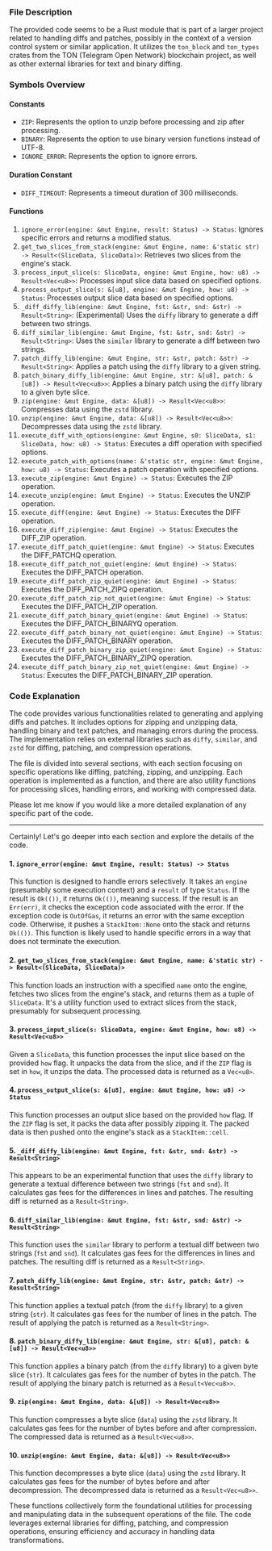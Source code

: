 ### File Description

The provided code seems to be a Rust module that is part of a larger project related to handling diffs and patches, possibly in the context of a version control system or similar application. It utilizes the `ton_block` and `ton_types` crates from the TON (Telegram Open Network) blockchain project, as well as other external libraries for text and binary diffing.

### Symbols Overview

#### Constants
- `ZIP`: Represents the option to unzip before processing and zip after processing.
- `BINARY`: Represents the option to use binary version functions instead of UTF-8.
- `IGNORE_ERROR`: Represents the option to ignore errors.

#### Duration Constant
- `DIFF_TIMEOUT`: Represents a timeout duration of 300 milliseconds.

#### Functions
1. `ignore_error(engine: &mut Engine, result: Status) -> Status`: Ignores specific errors and returns a modified status.
2. `get_two_slices_from_stack(engine: &mut Engine, name: &'static str) -> Result<(SliceData, SliceData)>`: Retrieves two slices from the engine's stack.
3. `process_input_slice(s: SliceData, engine: &mut Engine, how: u8) -> Result<Vec<u8>>`: Processes input slice data based on specified options.
4. `process_output_slice(s: &[u8], engine: &mut Engine, how: u8) -> Status`: Processes output slice data based on specified options.
5. `_diff_diffy_lib(engine: &mut Engine, fst: &str, snd: &str) -> Result<String>`: (Experimental) Uses the `diffy` library to generate a diff between two strings.
6. `diff_similar_lib(engine: &mut Engine, fst: &str, snd: &str) -> Result<String>`: Uses the `similar` library to generate a diff between two strings.
7. `patch_diffy_lib(engine: &mut Engine, str: &str, patch: &str) -> Result<String>`: Applies a patch using the `diffy` library to a given string.
8. `patch_binary_diffy_lib(engine: &mut Engine, str: &[u8], patch: &[u8]) -> Result<Vec<u8>>`: Applies a binary patch using the `diffy` library to a given byte slice.
9. `zip(engine: &mut Engine, data: &[u8]) -> Result<Vec<u8>>`: Compresses data using the `zstd` library.
10. `unzip(engine: &mut Engine, data: &[u8]) -> Result<Vec<u8>>`: Decompresses data using the `zstd` library.
11. `execute_diff_with_options(engine: &mut Engine, s0: SliceData, s1: SliceData, how: u8) -> Status`: Executes a diff operation with specified options.
12. `execute_patch_with_options(name: &'static str, engine: &mut Engine, how: u8) -> Status`: Executes a patch operation with specified options.
13. `execute_zip(engine: &mut Engine) -> Status`: Executes the ZIP operation.
14. `execute_unzip(engine: &mut Engine) -> Status`: Executes the UNZIP operation.
15. `execute_diff(engine: &mut Engine) -> Status`: Executes the DIFF operation.
16. `execute_diff_zip(engine: &mut Engine) -> Status`: Executes the DIFF_ZIP operation.
17. `execute_diff_patch_quiet(engine: &mut Engine) -> Status`: Executes the DIFF_PATCHQ operation.
18. `execute_diff_patch_not_quiet(engine: &mut Engine) -> Status`: Executes the DIFF_PATCH operation.
19. `execute_diff_patch_zip_quiet(engine: &mut Engine) -> Status`: Executes the DIFF_PATCH_ZIPQ operation.
20. `execute_diff_patch_zip_not_quiet(engine: &mut Engine) -> Status`: Executes the DIFF_PATCH_ZIP operation.
21. `execute_diff_patch_binary_quiet(engine: &mut Engine) -> Status`: Executes the DIFF_PATCH_BINARYQ operation.
22. `execute_diff_patch_binary_not_quiet(engine: &mut Engine) -> Status`: Executes the DIFF_PATCH_BINARY operation.
23. `execute_diff_patch_binary_zip_quiet(engine: &mut Engine) -> Status`: Executes the DIFF_PATCH_BINARY_ZIPQ operation.
24. `execute_diff_patch_binary_zip_not_quiet(engine: &mut Engine) -> Status`: Executes the DIFF_PATCH_BINARY_ZIP operation.

### Code Explanation

The code provides various functionalities related to generating and applying diffs and patches. It includes options for zipping and unzipping data, handling binary and text patches, and managing errors during the process. The implementation relies on external libraries such as `diffy`, `similar`, and `zstd` for diffing, patching, and compression operations.

The file is divided into several sections, with each section focusing on specific operations like diffing, patching, zipping, and unzipping. Each operation is implemented as a function, and there are also utility functions for processing slices, handling errors, and working with compressed data.

Please let me know if you would like a more detailed explanation of any specific part of the code.

***

Certainly! Let's go deeper into each section and explore the details of the code.

#### 1. `ignore_error(engine: &mut Engine, result: Status) -> Status`

This function is designed to handle errors selectively. It takes an `engine` (presumably some execution context) and a `result` of type `Status`. If the result is `Ok(())`, it returns `Ok(())`, meaning success. If the result is an `Err(err)`, it checks the exception code associated with the error. If the exception code is `OutOfGas`, it returns an error with the same exception code. Otherwise, it pushes a `StackItem::None` onto the stack and returns `Ok(())`. This function is likely used to handle specific errors in a way that does not terminate the execution.

#### 2. `get_two_slices_from_stack(engine: &mut Engine, name: &'static str) -> Result<(SliceData, SliceData)>`

This function loads an instruction with a specified `name` onto the engine, fetches two slices from the engine's stack, and returns them as a tuple of `SliceData`. It's a utility function used to extract slices from the stack, presumably for subsequent processing.

#### 3. `process_input_slice(s: SliceData, engine: &mut Engine, how: u8) -> Result<Vec<u8>>`

Given a `SliceData`, this function processes the input slice based on the provided `how` flag. It unpacks the data from the slice, and if the `ZIP` flag is set in `how`, it unzips the data. The processed data is returned as a `Vec<u8>`.

#### 4. `process_output_slice(s: &[u8], engine: &mut Engine, how: u8) -> Status`

This function processes an output slice based on the provided `how` flag. If the `ZIP` flag is set, it packs the data after possibly zipping it. The packed data is then pushed onto the engine's stack as a `StackItem::cell`.

#### 5. `_diff_diffy_lib(engine: &mut Engine, fst: &str, snd: &str) -> Result<String>`

This appears to be an experimental function that uses the `diffy` library to generate a textual difference between two strings (`fst` and `snd`). It calculates gas fees for the differences in lines and patches. The resulting diff is returned as a `Result<String>`.

#### 6. `diff_similar_lib(engine: &mut Engine, fst: &str, snd: &str) -> Result<String>`

This function uses the `similar` library to perform a textual diff between two strings (`fst` and `snd`). It calculates gas fees for the differences in lines and patches. The resulting diff is returned as a `Result<String>`.

#### 7. `patch_diffy_lib(engine: &mut Engine, str: &str, patch: &str) -> Result<String>`

This function applies a textual patch (from the `diffy` library) to a given string (`str`). It calculates gas fees for the number of lines in the patch. The result of applying the patch is returned as a `Result<String>`.

#### 8. `patch_binary_diffy_lib(engine: &mut Engine, str: &[u8], patch: &[u8]) -> Result<Vec<u8>>`

This function applies a binary patch (from the `diffy` library) to a given byte slice (`str`). It calculates gas fees for the number of bytes in the patch. The result of applying the binary patch is returned as a `Result<Vec<u8>>`.

#### 9. `zip(engine: &mut Engine, data: &[u8]) -> Result<Vec<u8>>`

This function compresses a byte slice (`data`) using the `zstd` library. It calculates gas fees for the number of bytes before and after compression. The compressed data is returned as a `Result<Vec<u8>>`.

#### 10. `unzip(engine: &mut Engine, data: &[u8]) -> Result<Vec<u8>>`

This function decompresses a byte slice (`data`) using the `zstd` library. It calculates gas fees for the number of bytes before and after decompression. The decompressed data is returned as a `Result<Vec<u8>>`.

These functions collectively form the foundational utilities for processing and manipulating data in the subsequent operations of the file. The code leverages external libraries for diffing, patching, and compression operations, ensuring efficiency and accuracy in handling data transformations.

